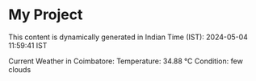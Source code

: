 # My Project

This content is dynamically generated in Indian Time (IST): 2024-05-04 11:59:41 IST


Current Weather in Coimbatore:
Temperature: 34.88 °C
Condition: few clouds
